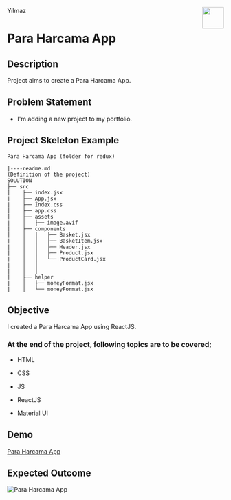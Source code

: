 <p>Yılmaz<img align="right"
  src="https://static.wixstatic.com/media/cbeeae_4e9d9400f1d44570b8ed5d2a2dffdc1d~mv2.png/v1/fit/w_2500,h_1330,al_c/cbeeae_4e9d9400f1d44570b8ed5d2a2dffdc1d~mv2.png"  width="50px"></p>

# Para Harcama App

## Description

Project aims to create a  Para Harcama App.

## Problem Statement

- I'm adding a new project to my portfolio.

## Project Skeleton Example

```
Para Harcama App (folder for redux)

|----readme.md        
(Definition of the project)
SOLUTION
├── src
|    ├── index.jsx
|    ├── App.jsx
|    ├── İndex.css
|    ├── app.css
|    ├── assets
|    │   ├── image.avif
|    ├── components
|    │   │   ├── Basket.jsx
|    │   │   ├── BasketItem.jsx
|    │   │   ├── Header.jsx
|    │   │   ├── Product.jsx
|    │   │   └── ProductCard.jsx
|    │   │   
|    │   │
|    ├── helper
|    │   ├── moneyFormat.jsx
|    │   └── moneyFormat.jsx

```



## Objective

I created a Para Harcama App using ReactJS.

### At the end of the project, following topics are to be covered;

- HTML

- CSS

- JS

- ReactJS 

- Material UI 

## Demo

[Para Harcama App]()

## Expected Outcome

![Para Harcama App](paraharcama.gif)